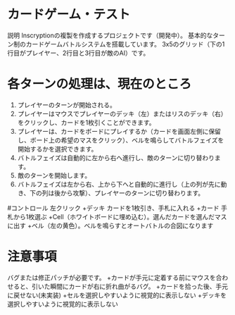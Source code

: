 
# カードゲーム・テスト
説明
Inscryptionの複製を作成するプロジェクトです（開発中）。
基本的なターン制のカードゲームバトルシステムを搭載しています。
3x5のグリッド（下の1行目がプレイヤー、2行目と3行目が敵のAI）です。

# 各ターンの処理は、現在のところ
1. プレイヤーのターンが開始される。
2. プレイヤーはマウスでプレイヤーのデッキ（左）またはリスのデッキ（右）をクリックし、カードを1枚引くことができます。
3. プレイヤーは、カードをボードにプレイするか（カードを画面左側に保留し、ボード上の希望のマスをクリック）、ベルを鳴らしてバトルフェイズを開始するかを選択できます。
4. バトルフェイズは自動的に左から右へ進行し、敵のターンに切り替わります。
5. 敵のターンを開始します。
6. バトルフェイズは左から右、上から下へと自動的に進行し（上の列が先に動き、下の列は後から攻撃）、プレイヤーのターンに切り替わります。

#コントロール
左クリック
+デッキ カードを1枚引き、手札に入れる
+カード 手札から1枚選ぶ
+Cell（ホワイトボードに埋め込む）。選んだカードを選んだマスに出す
+ベル（左の黄色）。ベルを鳴らすとオートバトルの合図になります

# 注意事項
バグまたは修正パッチが必要です。
+カードが手元に定着する前にマウスを合わせると、引いた瞬間にカードが右に折れ曲がるバグ。
+カードを拾った後、手元に戻せない(未実装)
+セルを選択しやすいように視覚的に表示しない
+デッキを選択しやすいように視覚的に表示しない